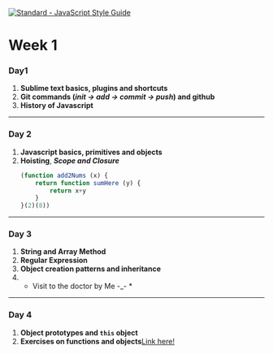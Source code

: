 [![Standard - JavaScript Style Guide](https://img.shields.io/badge/code%20style-standard-brightgreen.svg)](http://standardjs.com/)
# Week 1

### Day1

1. **Sublime text basics, plugins and shortcuts**
2. **Git commands (*init -> add -> commit -> push*) and github**
3. **History of Javascript**

---

### Day 2

1. **Javascript basics, primitives and objects**
2. **Hoisting**, ***Scope and Closure***
    ```javascript
    (function add2Nums (x) {
        return function sumHere (y) {
            return x+y
        }
    }(2)(8))
    ```

---

### Day 3

1. **String and Array Method**
2. **Regular Expression**
3. **Object creation patterns and inheritance**
4. * Visit to the doctor by Me -_- *

---

### Day 4

1. **Object prototypes and `this` object**
2. **Exercises on functions and objects**[Link here!](https://github.com/juanmaguitar/exercises-javascript/tree/master/07-exercises-functions)


